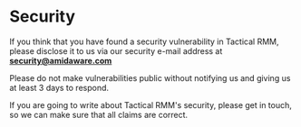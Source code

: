 # Security

If you think that you have found a security vulnerability in Tactical RMM, please disclose it to us via our security e-mail address at **security@amidaware.com**

Please do not make vulnerabilities public without notifying us and giving us at least 3 days to respond.

If you are going to write about Tactical RMM's security, please get in touch, so we can make sure that all claims are correct.